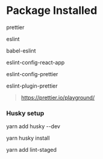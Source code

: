 # Package Installed

prettier

eslint

 babel-eslint

 eslint-config-react-app

 eslint-config-prettier

 eslint-plugin-prettier


> https://prettier.io/playground/

### Husky setup
yarn add husky --dev

yarn husky install

yarn add lint-staged
